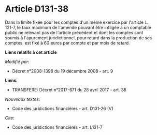 # Article D131-38

Dans la limite fixée pour les comptes d'un même exercice par l'article L. 131-7, le taux maximum de l'amende pouvant être
infligée à un comptable public ne relevant pas de l'article précédent et dont les comptes sont soumis à l'apurement
juridictionnel, pour retard dans la production de ses comptes, est fixé à 60 euros par compte et par mois de retard.

**Liens relatifs à cet article**

_Modifié par_:

  - Décret n°2008-1398 du 19 décembre 2008 - art. 9

**Liens**:

  - TRANSFERE: Décret n°2017-671 du 28 avril 2017 - art. 38

_Nouveaux textes_:

  - Code des juridictions financières - art. D131-26 (V)

_Cite_:

  - Code des juridictions financières - art. L131-7
